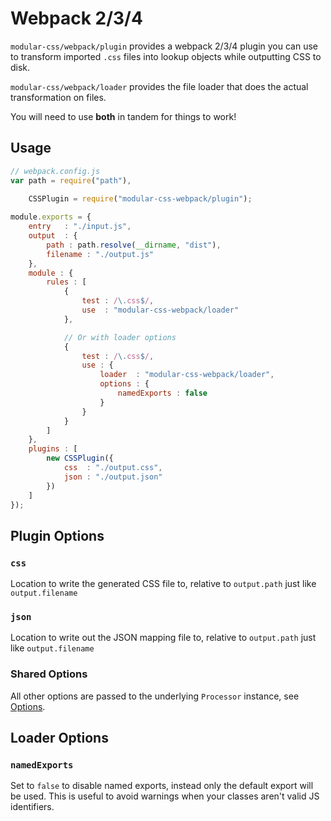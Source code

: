 # Webpack 2/3/4

`modular-css/webpack/plugin` provides a webpack 2/3/4 plugin you can use to transform imported `.css` files into lookup objects while outputting CSS to disk.

`modular-css/webpack/loader` provides the file loader that does the actual transformation on files.

You will need to use **both** in tandem for things to work!

## Usage

```js
// webpack.config.js
var path = require("path"),
    
    CSSPlugin = require("modular-css-webpack/plugin");

module.exports = {
    entry   : "./input.js",
    output  : {
        path : path.resolve(__dirname, "dist"),
        filename : "./output.js"
    },
    module : {
        rules : [
            {
                test : /\.css$/,
                use  : "modular-css-webpack/loader"
            },

            // Or with loader options
            {
                test : /\.css$/,
                use : {
                    loader  : "modular-css-webpack/loader",
                    options : {
                        namedExports : false
                    }
                }
            }
        ]
    },
    plugins : [
        new CSSPlugin({
            css  : "./output.css",
            json : "./output.json"
        })
    ]
});
```

## Plugin Options

### `css`

Location to write the generated CSS file to, relative to `output.path` just like `output.filename`

### `json`

Location to write out the JSON mapping file to, relative to `output.path` just like `output.filename`

### Shared Options

All other options are passed to the underlying `Processor` instance, see [Options](api.md#options).

## Loader Options

### `namedExports`

Set to `false` to disable named exports, instead only the default export will be used. This is useful to avoid warnings when your classes aren't valid JS identifiers.
